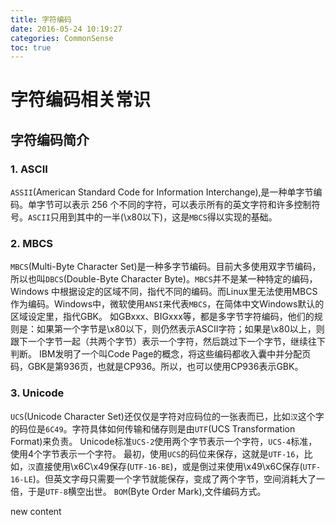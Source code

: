 ```yaml
---
title: 字符编码
date: 2016-05-24 10:19:27
categories: CommonSense
toc: true
---
```


# 字符编码相关常识
## 字符编码简介
### 1. ASCII
`ASSII`(American Standard Code for Information Interchange),是一种单字节编码。单字节可以表示 256 个不同的字符，可以表示所有的英文字符和许多控制符号。`ASCII`只用到其中的一半(\x80以下)，这是`MBCS`得以实现的基础。
### 2. MBCS
`MBCS`(Multi-Byte Character Set)是一种多字节编码。目前大多使用双字节编码，所以也叫`DBCS`(Double-Byte Character Byte)。`MBCS`并不是某一种特定的编码，Windows 中根据设定的区域不同，指代不同的编码。而Linux里无法使用MBCS作为编码。Windows中，微软使用`ANSI`来代表`MBCS`，在简体中文Windows默认的区域设定里，指代GBK。
如GBxxx、BIGxxx等，都是多字节字符编码，他们的规则是：如果第一个字节是\x80以下，则仍然表示ASCII字符；如果是\x80以上，则跟下一个字节一起（共两个字节）表示一个字符，然后跳过下一个字节，继续往下判断。
IBM发明了一个叫Code Page的概念，将这些编码都收入囊中并分配页码，GBK是第936页，也就是CP936。所以，也可以使用CP936表示GBK。
### 3. Unicode
`UCS`(Unicode Character Set)还仅仅是字符对应码位的一张表而已，比如`汉`这个字的码位是`6C49`。字符具体如何传输和储存则是由`UTF`(UCS Transformation Format)来负责。
Unicode标准`UCS-2`使用两个字节表示一个字符，`UCS-4`标准，使用4个字节表示一个字符。
最初，使用`UCS`的码位来保存，这就是`UTF-16`，比如，`汉`直接使用\x6C\x49保存(`UTF-16-BE`)，或是倒过来使用\x49\x6C保存(`UTF-16-LE`)。但英文字母只需要一个字节就能保存，变成了两个字节，空间消耗大了一倍，于是`UTF-8`横空出世。
`BOM`(Byte Order Mark),文件编码方式。
<!-- More -->
new content
